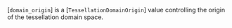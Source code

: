 [`domain_origin`] is a [`TessellationDomainOrigin`] value
controlling the origin of the tessellation domain space.